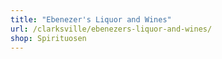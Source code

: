 ```yaml
---
title: "Ebenezer's Liquor and Wines"
url: /clarksville/ebenezers-liquor-and-wines/
shop: Spirituosen
---
```

